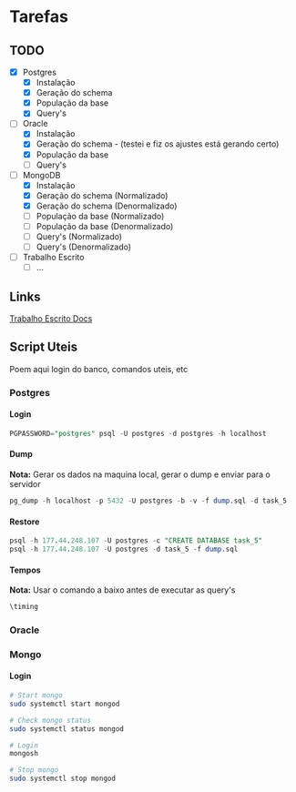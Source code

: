 # Tarefas

## TODO
- [x] Postgres
  - [x] Instalação
  - [x] Geração do schema
  - [x] População da base
  - [x] Query's
- [ ] Oracle
  - [x] Instalação
  - [x] Geração do schema - (testei e fiz os ajustes está gerando certo)
  - [x] População da base
  - [ ] Query's
- [ ] MongoDB
  - [x] Instalação
  - [x] Geração do schema (Normalizado)
  - [x] Geração do schema (Denormalizado)
  - [ ] População da base (Normalizado)
  - [ ] População da base (Denormalizado)
  - [ ] Query's (Normalizado)
  - [ ] Query's (Denormalizado)
- [ ] Trabalho Escrito
  - [ ] ...

## Links

[Trabalho Escrito Docs](https://docs.google.com/document/d/1jeczO2rFpab2idOCfGTQBtOFoKSoB22enhS4uMtodfc/edit?usp=sharing)

## Script Uteis

Poem aqui login do banco, comandos uteis, etc

### Postgres

#### Login

```sql
PGPASSWORD="postgres" psql -U postgres -d postgres -h localhost
```

#### Dump

**Nota:** Gerar os dados na maquina local, gerar o dump e enviar para o servidor

```sql
pg_dump -h localhost -p 5432 -U postgres -b -v -f dump.sql -d task_5
```

#### Restore

```sql
psql -h 177.44.248.107 -U postgres -c "CREATE DATABASE task_5"
psql -h 177.44.248.107 -U postgres -d task_5 -f dump.sql
```

#### Tempos

**Nota:** Usar o comando a baixo antes de executar as query's

```sql
\timing
```

### Oracle

### Mongo

#### Login

```bash
# Start mongo
sudo systemctl start mongod

# Check mongo status
sudo systemctl status mongod

# Login
mongosh

# Stop mongo
sudo systemctl stop mongod
```
